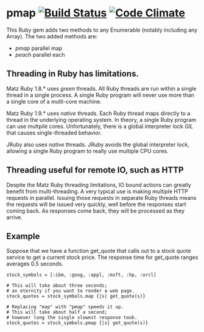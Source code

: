 pmap [![Build Status](https://secure.travis-ci.org/bruceadams/pmap.png)](http://travis-ci.org/bruceadams/pmap) [![Code Climate](https://codeclimate.com/github/bruceadams/pmap.png)](https://codeclimate.com/github/bruceadams/pmap)
====

This Ruby gem adds two methods to any Enumerable (notably including
any Array). The two added methods are:

* _pmap_ parallel map
* _peach_ parallel each

Threading in Ruby has limitations.
----------------------------------

Matz Ruby 1.8.* uses _green_ threads. All Ruby threads are run within
a single thread in a single process. A single Ruby program will never
use more than a single core of a mutli-core machine.

Matz Ruby 1.9.* uses _native_ threads. Each Ruby thread maps directly
to a thread in the underlying operating system. In theory, a single
Ruby program can use multpile cores. Unfortunately, there is a global
interpreter lock _GIL_ that causes single-threaded behavior.

JRuby also uses _native_ threads. JRuby avoids the global interpreter
lock, allowing a single Ruby program to really use multiple CPU cores.

Threading useful for remote IO, such as HTTP
--------------------------------------------

Despite the Matz Ruby threading limitations, IO bound actions can
greatly benefit from multi-threading. A very typical use is making
multiple HTTP requests in parallel. Issuing those requests in separate
Ruby threads means the requests will be issued very quickly, well
before the responses start coming back. As responses come back, they
will be processed as they arrive.

Example
-------

Suppose that we have a function get_quote that calls out to a stock
quote service to get a current stock price. The response time for
get_quote ranges averages 0.5 seconds.

    stock_symbols = [:ibm, :goog, :appl, :msft, :hp, :orcl]

    # This will take about three seconds;
    # an eternity if you want to render a web page.
    stock_quotes = stock_symbols.map {|s| get_quote(s)}

    # Replacing "map" with "pmap" speeds it up.
    # This will take about half a second;
    # however long the single slowest response took.
    stock_quotes = stock_symbols.pmap {|s| get_quote(s)}
